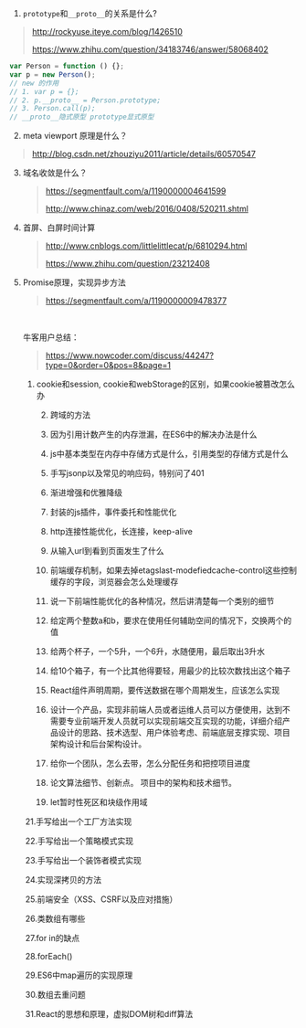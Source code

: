 1. `prototype`和`__proto__`的关系是什么?

> http://rockyuse.iteye.com/blog/1426510
>
> https://www.zhihu.com/question/34183746/answer/58068402

``` javascript
var Person = function () {};
var p = new Person();
// new 的作用
// 1. var p = {};
// 2. p.__proto__ = Person.prototype;
// 3. Person.call(p);
// __proto__隐式原型 prototype显式原型
```

2. meta viewport 原理是什么？

> http://blog.csdn.net/zhouziyu2011/article/details/60570547

3. 域名收敛是什么？

   > https://segmentfault.com/a/1190000004641599
   >
   > http://www.chinaz.com/web/2016/0408/520211.shtml

4. 首屏、白屏时间计算

   > http://www.cnblogs.com/littlelittlecat/p/6810294.html
   >
   > https://www.zhihu.com/question/23212408

5. Promise原理，实现异步方法

   > https://segmentfault.com/a/1190000009478377

   ​

   牛客用户总结：

   > https://www.nowcoder.com/discuss/44247?type=0&order=0&pos=8&page=1

   1. cookie和session, cookie和webStorage的区别，如果cookie被篡改怎么办  

      2. 跨域的方法  

      3. 因为引用计数产生的内存泄漏，在ES6中的解决办法是什么  

      4. js中基本类型在内存中存储方式是什么，引用类型的存储方式是什么  

      5. 手写jsonp以及常见的响应码，特别问了401  

      6. 渐进增强和优雅降级  

      7. 封装的js插件，事件委托和性能优化  

      8. http连接性能优化，长连接，keep-alive  

      9. 从输入url到看到页面发生了什么  

      10. 前端缓存机制，如果去掉etagslast-modefiedcache-control这些控制缓存的字段，浏览器会怎么处理缓存  

      11. 说一下前端性能优化的各种情况，然后讲清楚每一个类别的细节  

      12. 给定两个整数a和b，要求在使用任何辅助空间的情况下，交换两个的值  

      13. 给两个杯子，一个5升，一个6升，水随便用，最后取出3升水  

      14. 给10个箱子，有一个比其他得要轻，用最少的比较次数找出这个箱子  

      15. React组件声明周期，要传送数据在哪个周期发生，应该怎么实现  

      16. 设计一个产品，实现非前端人员或者运维人员可以方便使用，达到不需要专业前端开发人员就可以实现前端交互实现的功能，详细介绍产品设计的思路、技术选型、用户体验考虑、前端底层支撑实现、项目架构设计和后台架构设计。  

      17. 给你一个团队，怎么去带，怎么分配任务和把控项目进度  

      18. 论文算法细节、创新点。 项目中的架构和技术细节。  

      19. let暂时性死区和块级作用域  

   ​    21.手写给出一个工厂方法实现   

   ​    22.手写给出一个策略模式实现   

   ​    23.手写给出一个装饰者模式实现   

   ​    24.实现深拷贝的方法   

   ​    25.前端安全（XSS、CSRF以及应对措施）   

   ​    26.类数组有哪些   

   ​    27.for in的缺点   

   ​    28.forEach()   

   ​    29.ES6中map遍历的实现原理   

   ​    30.数组去重问题   

   ​    31.React的思想和原理，虚拟DOM树和diff算法   